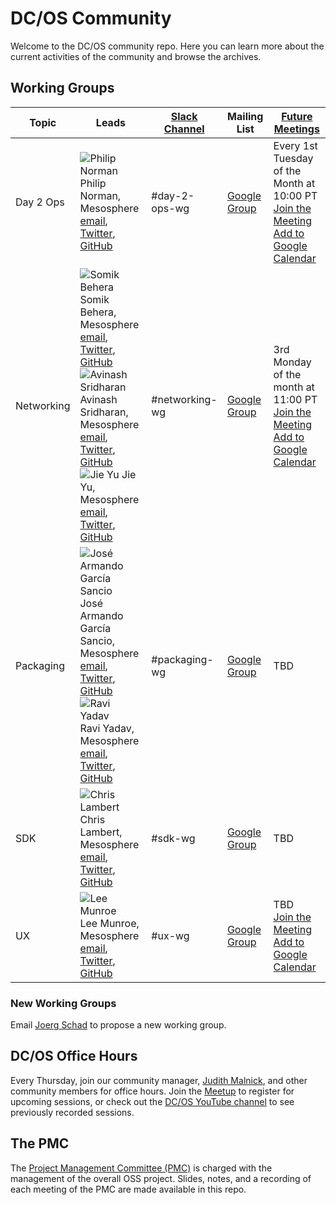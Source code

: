 # DC/OS Community
Welcome to the DC/OS community repo. Here you can learn more about the current activities of the community and browse the archives.

## Working Groups

| Topic | Leads | [Slack Channel](http://chat.dcos.io/) | Mailing List | [Future Meetings](https://calendar.google.com/calendar/embed?src=mesosphere.io_1iu6qkkrmnghb61ntfrp5fc46o%40group.calendar.google.com&ctz=America/Los_Angeles) |
|-------|-------|---------------|--------------|----------|
| Day 2 Ops | ![Philip Norman](https://avatars2.githubusercontent.com/u/2989362?v=3&s=35) Philip Norman, Mesosphere <br> [email](mailto:philip@mesosphere.io), [Twitter](https://twitter.com/philipnrmn), [GitHub](https://github.com/philipnrmn) | #day-2-ops-wg | [Google Group](https://groups.google.com/a/dcos.io/forum/#!forum/day-2-ops-wg) | Every 1st Tuesday of the Month at 10:00 PT <br> [Join the Meeting](https://zoom.us/j/5214852707) <br> [Add to Google Calendar](https://calendar.google.com/calendar/event?action=TEMPLATE&tmeid=OGcyYmZxN2FsZmNzZG92c2VxaGczYjYyc2tfMjAxNzAxMjRUMTgzMDAwWiBtZXNvc3BoZXJlLmlvXzFpdTZxa2tybW5naGI2MW50ZnJwNWZjNDZvQGc&tmsrc=mesosphere.io_1iu6qkkrmnghb61ntfrp5fc46o%40group.calendar.google.com) |
| Networking  |  ![Somik Behera](https://avatars2.githubusercontent.com/u/714442?v=3&s=35) Somik Behera, Mesosphere <br> [email](mailto:somik@mesosphere.io), [Twitter](https://twitter.com/strikesme), [GitHub](https://github.com/somikbehera) <br> ![Avinash Sridharan](https://avatars3.githubusercontent.com/u/3128730?v=3&s=35) Avinash Sridharan, Mesosphere <br> [email](mailto:avinash@mesosphere.io), [Twitter](https://twitter.com/av1nash_s), [GitHub](https://github.com/asridharan) <br> ![Jie Yu](https://avatars2.githubusercontent.com/u/1778745?v=3&s=35) Jie Yu, Mesosphere <br> [email](mailto:jie@mesosphere.io), [Twitter](https://twitter.com/jie_yu), [GitHub](https://github.com/jieyu) | #networking-wg | [Google Group](https://groups.google.com/a/dcos.io/forum/#!forum/networking-wg) | 3rd Monday of the month at 11:00 PT <br> [Join the Meeting](https://zoom.us/j/5214852707) <br> [Add to Google Calendar](https://calendar.google.com/calendar/event?action=TEMPLATE&tmeid=ZWV2MzBtbDUwMmlzY3JhZjQ2cHY2OG5samtfMjAxNzAxMjNUMTkwMDAwWiBtZXNvc3BoZXJlLmlvXzFpdTZxa2tybW5naGI2MW50ZnJwNWZjNDZvQGc&tmsrc=mesosphere.io_1iu6qkkrmnghb61ntfrp5fc46o%40group.calendar.google.com) |
| Packaging | ![José Armando García Sancio](https://avatars0.githubusercontent.com/u/794394?v=3&s=35) José Armando García Sancio, Mesosphere  <br> [email](mailto:jose@mesosphere.io), [Twitter](https://twitter.com/jagsancio), [GitHub](https://github.com/jsancio) <br> ![Ravi Yadav](https://avatars2.githubusercontent.com/u/1666717?v=3&s=35) Ravi Yadav, Mesosphere <br> [email](mailto:ryadav@mesosphere.io), [Twitter](https://twitter.com/RaaveYadav), [GitHub](https://github.com/ryadav88) | #packaging-wg | [Google Group](https://groups.google.com/a/dcos.io/forum/#!forum/packaging-wg) |TBD|
| SDK | ![Chris Lambert](https://avatars3.githubusercontent.com/u/19239758?v=3&s=35) Chris Lambert, Mesosphere <br> [email](mailto:clambert@mesosphere.io), [Twitter](https://twitter.com/clambert), [GitHub](https://github.com/triclambert) | #sdk-wg | [Google Group](https://groups.google.com/a/dcos.io/forum/#!forum/sdk-wg) | TBD |
| UX | ![Lee Munroe](https://avatars3.githubusercontent.com/u/15963?v=3&s=35) Lee Munroe, Mesosphere <br> [email](mailto:lee@mesosphere.io), [Twitter](https://twitter.com/leemunroe), [GitHub](https://github.com/leemunroe) | #ux-wg | [Google Group](https://groups.google.com/a/dcos.io/forum/#!forum/ux-wg) | TBD <br> [Join the Meeting](https://zoom.us/j/5214852707) <br> [Add to Google Calendar](https://calendar.google.com/calendar/hosted/mesosphere.io/event?action=TEMPLATE&hl=en&text=UX%20working%20group%20meeting&dates=20170303T093000%2F20170303T102000&location=SF%20%7C%20B%20%7C%20Manatee%20Nebula%20%287%20People%29%2C%20SF%20%7C%20B%20%7C%20Zoom%20%7C%20Manatee%20Nebula%20%287%20People%29&ctz=America%2FLos_Angeles&details=Join%20the%20meeting%3A%20https%3A%2F%2Fzoom.us%2Fj%2F5214852707) |

### New Working Groups
Email [Joerg Schad](mailto:joerg@mesosphere.com) to propose a new working group.

## DC/OS Office Hours
Every Thursday, join our community manager, [Judith Malnick](mailto:jmalnick@mesosphere.io), and other community members for office hours. Join the [Meetup](https://www.meetup.com/DC-OS-Online-Meetup/) to register for upcoming sessions, or check out the [DC/OS YouTube channel](https://www.youtube.com/playlist?list=PLVWqoBEzghqdpHYXcOESRPLJseA6cRT_q) to see previously recorded sessions.

## The PMC
The [Project Management Committee (PMC)](pmc) is charged with the management of the overall OSS project. Slides, notes, and a recording of each meeting of the PMC are made available in this repo.
